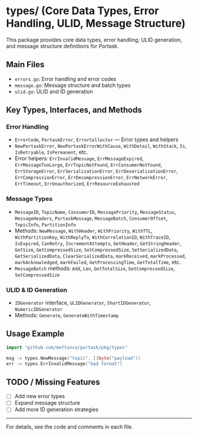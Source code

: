 # types/ (Core Data Types, Error Handling, ULID, Message Structure)

This package provides core data types, error handling, ULID generation, and message structure definitions for Portask.

## Main Files
- `errors.go`: Error handling and error codes
- `message.go`: Message structure and batch types
- `ulid.go`: ULID and ID generation

## Key Types, Interfaces, and Methods

### Error Handling
- `ErrorCode`, `PortaskError`, `ErrorCollector` — Error types and helpers
- `NewPortaskError`, `NewPortaskErrorWithCause`, `WithDetail`, `WithStack`, `Is`, `IsRetryable`, `IsPermanent`, etc.
- Error helpers: `ErrInvalidMessage`, `ErrMessageExpired`, `ErrMessageTooLarge`, `ErrTopicNotFound`, `ErrConsumerNotFound`, `ErrStorageError`, `ErrSerializationError`, `ErrDeserializationError`, `ErrCompressionError`, `ErrDecompressionError`, `ErrNetworkError`, `ErrTimeout`, `ErrUnauthorized`, `ErrResourceExhausted`

### Message Types
- `MessageID`, `TopicName`, `ConsumerID`, `MessagePriority`, `MessageStatus`, `MessageHeaders`, `PortaskMessage`, `MessageBatch`, `ConsumerOffset`, `TopicInfo`, `PartitionInfo`
- Methods: `NewMessage`, `WithHeader`, `WithPriority`, `WithTTL`, `WithPartitionKey`, `WithReplyTo`, `WithCorrelationID`, `WithTraceID`, `IsExpired`, `CanRetry`, `IncrementAttempts`, `GetHeader`, `GetStringHeader`, `GetSize`, `GetCompressedSize`, `SetCompressedSize`, `SetSerializedData`, `GetSerializedData`, `ClearSerializedData`, `markReceived`, `markProcessed`, `markAcknowledged`, `markFailed`, `GetProcessingTime`, `GetTotalTime`, etc.
- `MessageBatch` methods: `Add`, `Len`, `GetTotalSize`, `GetCompressedSize`, `SetCompressedSize`

### ULID & ID Generation
- `IDGenerator` interface, `ULIDGenerator`, `ShortIDGenerator`, `NumericIDGenerator`
- Methods: `Generate`, `GenerateWithTimestamp`

## Usage Example
```go
import "github.com/meftunca/portask/pkg/types"

msg := types.NewMessage("topic", []byte("payload"))
err := types.ErrInvalidMessage("bad format")
```

## TODO / Missing Features
- [ ] Add new error types
- [ ] Expand message structure
- [ ] Add more ID generation strategies

---

For details, see the code and comments in each file.

